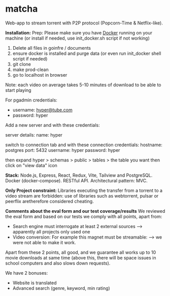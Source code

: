 # matcha #

Web-app to stream torrent with P2P protocol (Popcorn-Time & Netflix-like).

**Installation:**
Prep: Please make sure you have [Docker](https://www.docker.com/) running on your machine (or install if needed, use init_docker.sh script if not working)

1) Delete all files in goinfre / documents
2) ensure docker is installed and purge data  (or even run init_docker shell script if needed) 
3) git clone 
4) make prod-clean
5) go to localhost in browser 

Note: each video on average takes 5-10 minutes of download to be able to start playing

For pgadmin credentials: 
- username: hyper@tube.com
- password: hyper

Add a new server and with these credentials:

server details:
name: hyper

switch to connection tab and with these connection credentials: 
hostname: postgres
port: 5432
username: hyper
password: hyper

then expand hyper > schemas > public > tables > the table you want
then click on "view data" icon

**Stack:**
Node.js, Express, React, Redux, Vite, Tailview and PostgreSQL.
Docker (docker-compose). RESTful API.
Architectural pattern: MVC. 

**Only Project constraint:**
Libraries executing the transfer from a torrent to a video stream are forbidden: use of libraries such as webtorrent, pulsar or peerflix aretherefore considered cheating.

**Comments about the eval form and our test coverage/results**
We reviewed the eval form and based on our tests we comply with all points, apart from:
- Search engine must interrogate at least 2 external sources --> apparently all projects only used one
- Video conversion: For example this magnet must be streamable: --> we were not able to make it work.

Apart from these 2 points, all good, and we guarantee all works up to 10 movie downloads at same time (above this, there will be space issues in school computers and also slows down requests). 

We have 2 bonuses: 
- Website is translated
- Advanced search (genre, keyword, min rating) 
